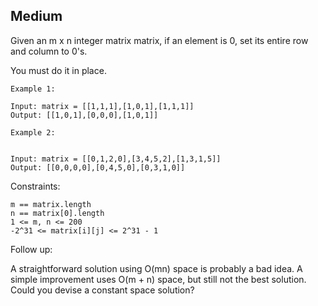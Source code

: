 Medium
---
Given an m x n integer matrix matrix, if an element is 0, set its entire row and column to 0's.

You must do it in place.

```
Example 1:

Input: matrix = [[1,1,1],[1,0,1],[1,1,1]]
Output: [[1,0,1],[0,0,0],[1,0,1]]

Example 2:


Input: matrix = [[0,1,2,0],[3,4,5,2],[1,3,1,5]]
Output: [[0,0,0,0],[0,4,5,0],[0,3,1,0]]
``` 

Constraints:
```
m == matrix.length
n == matrix[0].length
1 <= m, n <= 200
-2^31 <= matrix[i][j] <= 2^31 - 1
``` 

Follow up:

A straightforward solution using O(mn) space is probably a bad idea.
A simple improvement uses O(m + n) space, but still not the best solution.
Could you devise a constant space solution?
